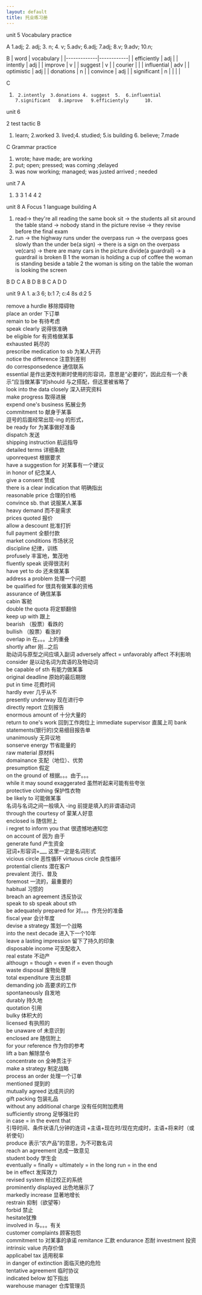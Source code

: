 ```yaml
---
layout: default
title: 托业练习册
---
```


unit 5 Vocabulary practice 

A
1.adj; 2. adj; 3. n; 4. v; 5.adv; 6.adj; 7.adj; 8.v; 9.adv; 10.n;

B
|     word    | vocabulary |
|-------------|------------|
| efficiently | adj        |
| intently    | adj        |
| improve     | v          |
| suggest     | v          |
| courier     |            |
| influential | adv        |
| optimistic  | adj        |
| donations   | n          |
| convince    | adj        |
| significant | n          |
|             |            |

C
1.		2.intently	3.donations	4. suggest	5.  6.influential	7.significant	8.improve	9.efficientyly  	10.


unit 6 

2 test tactic 
B
1. learn; 2.worked 3. lived;4. studied; 5.is building 6. believe; 7.made

C Grammar practice 
1. wrote; have made; are working 
2. put; open; pressed; was coming ;delayed
3. was now working; managed; was justed arrived ; needed


unit 7
A
1. 3 3 1 4  4 2



unit 8 
A Focus
1 language building
    A
1. read-> they're all reading the same book
    sit -> the students all sit around the table
    stand -> nobody stand in the picture
    revise -> they revise before the final exam
2. run -> the highway runs under the overpass
    run -> the overpass goes slowly than the under
    be(a sign) -> there is a sign on the overpass
    ve(cars) -> there are many cars in the picture
    divide(a guardrail) -> a guardrail is broken
    B 
    1
    the woman is holding a cup of coffee
    the woman is standing beside a table
    2 the woman is siting on the table
        the woman is looking the screen


B D C A B
D B B C A 
D D

unit 9
A 
    1. a:3 6; b:1 7; c:4 8s   d:2 5


remove a hurdle 移除障碍物  
place an order 下订单  
remain to be 有待考虑  
speak clearly 说得很准确  
be eligible for 有资格做某事  
exhausted 耗尽的  
prescribe medication to sb 为某人开药  
notice the difference 注意到差别  
do corresponsedence 通信联系  
essential 是作出更改判断时使用的形容词，意思是“必要的”，因此应有一个表示“应当做某事”的should 与之搭配，但这里被省略了  
look into the data closely 深入研究资料  
make progress 取得进展  
expend one's business 拓展业务  
commitment to 献身于某事  
逗号的后面经常出现-ing 的形式，  
be ready for 为某事做好准备  
dispatch 发送  
shipping instruction 航运指导  
detailed terms 详细条款  
uponrequest 根据要求  
have a suggestion for 对某事有一个建议  
in honor of 纪念某人  
give a consent 赞成  
there is a clear indication that 明确指出   
reasonable price 合理的价格   
convince sb. that 说服某人某事    
heavy demand 而不是需求  
prices quoted 报价  
allow a descount 批准打折  
full payment 全额付款  
market conditions   市场状况  
discipline 纪律，训练  
profusely 丰富地，繁茂地  
fluently speak 说得很流利  
have yet to do 还未做某事  
address a problem 处理一个问题  
be qualified for 很具有做某事的资格  
assurance of 确信某事  
cabin 客舱  
double the quota 将定额翻倍  
keep up with 跟上  
bearish （股票）看跌的  
bullish （股票）看涨的  
overlap in 在。。。上的重叠  
shortly after 刚...之后  
助动词与原型之间应填入副词 adversely affect = unfavorably affect 不利影响  
consider 是以动名词为宾语的及物动词  
be capable of sth 有能力做某事  
original deadline 原始的最后期限  
put in time 花费时间  
hardly ever 几乎从不  
presently underway 现在进行中  
directly report 立刻报告  
enormous amount of 十分大量的  
return to one's work 回到工作岗位上 
immediate supervisor 直属上司 
bank statements(银行的)交易细目报告单  
unanimously 无异议地  
sonserve energy 节省能量的  
raw material 原材料  
domainance 支配（地位）、优势  
presumption 假定  
on the ground of 根据。。。由于。。。  
while it may sound exaggerated 虽然听起来可能有些夸张  
protective clothing 保护性衣物  
be likely to 可能做某事  
名词与名词之间一般填入 -ing 前提是填入的非谓语动词  
through the courtesy of 蒙某人好意  
enclosed is 随信附上  
i regret to inform you that 很遗憾地通知您  
on account of 因为 由于  
generate fund  产生资金  
冠词+形容词+___   这里一定是名词形式  
vicious circle 恶性循环   virtuous circle 良性循环  
protential clients 潜在客户  
prevalent 流行、普及  
foremost 一流的，最重要的  
habitual 习惯的  
breach an agreement 违反协议  
speak to sb   speak about sth  
be adequately prepared for 对。。。作充分的准备  
fiscal year 会计年度  
devise a strategy 策划一个战略  
into the next decade 进入下一个10年  
leave a lasting impression 留下了持久的印象  
disposable income 可支配收入  
real estate 不动产  
althougn = though = even if = even though  
waste disposal 废物处理  
total expenditure 支出总额  
demanding job 高要求的工作    
spontaneously 自发地  
durably 持久地  
quotation 引用  
bulky 体积大的  
licensed 有执照的  
be unaware of 未意识到  
enclosed are 随信附上  
for your reference 作为你的参考  
lift a ban 解除禁令  
concentrate on 全神贯注于  
make a strategy 制定战略  
process an order 处理一个订单  
mentioned 提到的  
mutually agreed 达成共识的  
gift packing 包装礼品  
without any additional charge 没有任何附加费用  
sufficiently strong 足够强壮的  
in case = in the event that  
引导时间、条件状语几分钟的连词 +主语+现在时/现在完成时，主语+将来时（或祈使句）  
produce 表示“农产品”的意思，为不可数名词  
reach an agreement 达成一致意见  
student body 学生会  
eventually = finally = ultimately = in the long run = in the end  
be in effect 发挥效力  
revised system 经过校正的系统  
prominently displayed 出色地展示了  
markedly increase 显著地增长  
restrain 抑制（欲望等）  
forbid 禁止  
hesitate犹豫  
involved in 与。。。有关  
customer complaints 顾客抱怨  
commitment to 对某事的承诺  remitance 汇款  endurance 忍耐  investment 投资  
intrinsic value 内存价值  
applicabel tax 适用税率  
in danger of extinction 面临灭绝的危险  
tentative agreement 临时协议  
indicated below 如下指出  
warehouse manager 仓库管理员  
